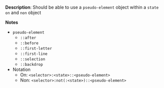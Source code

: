 __Description__: Should be able to use a `pseudo-element` object within a `state` `on` and `non` object

__Notes__

+ `pseudo-element`
    * `::after`
    * `::before`
    * `::first-letter`
    * `::first-line`
    * `::selection`
    * `::backdrop`
+ Notation
    * On: `<selector>:<state>::<pseudo-element>`
    * Non: `<selector>:not(:<state>)::<pseudo-element>`